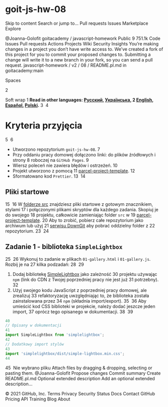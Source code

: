 # goit-js-hw-08

Skip to content
Search or jump to…
Pull requests
Issues
Marketplace
Explore
 
@Joanna-Golofit 
goitacademy
/
javascript-homework
Public
9
751.1k
Code
Issues
Pull requests
Actions
Projects
Wiki
Security
Insights
You’re making changes in a project you don’t have write access to. We’ve created a fork of this project for you to commit your proposed changes to. Submitting a change will write it to a new branch in your fork, so you can send a pull request.
javascript-homework
/
v2
/
08
/
README.pl.md
in
goitacademy:main
 

Spaces

2

Soft wrap
1
**Read in other languages: [Русский](README.md), [Українська](README.ua.md),
2
[English](README.en.md), [Español](README.es.md), [Polski](README.pl.md).**
3
​
4
# Kryteria przyjęcia
5
​
6
- Utworzono repozytorium `goit-js-hw-08`.
7
- Przy oddaniu pracy domowej dołączono linki: do plików źródłowych i strony
8
  roboczej na `GitHub Pages`.
9
- Wiersz poleceń nie zawiera błędów i ostrzeżeń.
10
- Projekt utworzono z pomocą
11
  [parcel-project-template](https://github.com/goitacademy/parcel-project-template).
12
- Sformatowano kod `Prettier`.
13
​
14
## Pliki startowe
15
​
16
W [folderze src](./src) znajdziesz pliki startowe z gotowym znacznikiem, stylami
17
i połączonymi plikami skryptów dla każdego zadania. Skopiuj je do swojego
18
projektu, całkowicie zamieniając folder `src` w
19
[parcel-project-template](https://github.com/goitacademy/parcel-project-template).
20
Aby to zrobić, pobierz całe repozytorium jako archiwum lub użyj
21
[serwisu DownGit](https://downgit.github.io/) aby pobrać oddzielny folder z
22
repozytorium.
23
​
24
## Zadanie 1 - biblioteka `SimpleLightbox`
25
​
26
Wykonuj to zadanie w plikach `01-gallery.html` i `01-gallery.js`. Rozbij je na
27
kilka podzadań:
28
​
29
1. Dodaj bibliotekę [SimpleLightbox](https://simplelightbox.com/) jako zależność
30
   projektu używając `npm` (link do CDN z Twojej poprzedniej pracy nie jest już
31
   potrzebny).
32
2. Użyj swojego kodu JavaScript z poprzedniej pracy domowej, ale zrealizuj
33
   refaktoryzację uwzględniając to, że biblioteka została zainstalowana przez
34
   `npm` (składnia import/export).
35
​
36
Aby umieścić kod CSS biblioteki w projekcie, należy dodać jeszcze jeden import,
37
oprócz tego opisanego w dokumentacji.
38
​
39
```js
40
// Opisany w dokumentacji
41
import SimpleLightbox from 'simplelightbox';
42
// Dodatkowy import stylów
43
import 'simplelightbox/dist/simple-lightbox.min.css';
44
```
45
​
Nie wybrano pliku
Attach files by dragging & dropping, selecting or pasting them.
@Joanna-Golofit
Propose changes
Commit summary
Create README.pl.md
Optional extended description
Add an optional extended description…
 
© 2021 GitHub, Inc.
Terms
Privacy
Security
Status
Docs
Contact GitHub
Pricing
API
Training
Blog
About
